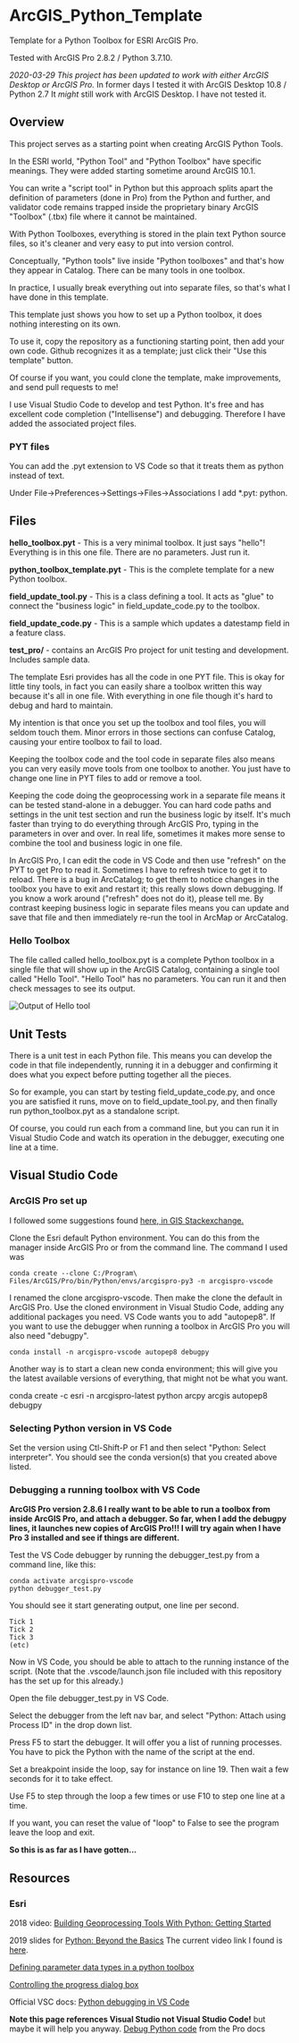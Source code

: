 # ArcGIS_Python_Template

Template for a Python Toolbox for ESRI ArcGIS Pro.

Tested with ArcGIS Pro 2.8.2 / Python 3.7.10.

*2020-03-29 This project has been updated to work with either ArcGIS Desktop or ArcGIS Pro.*
In former days I tested it with ArcGIS Desktop 10.8 / Python 2.7
It *might* still work with ArcGIS Desktop. I have not tested it.

## Overview

This project serves as a starting point when creating ArcGIS Python Tools.

In the ESRI world, "Python Tool" and "Python Toolbox" have specific
meanings.  They were added starting sometime around ArcGIS 10.1.

You can write a "script tool" in Python but this approach splits apart
the definition of parameters (done in Pro) from the Python and further,
and validator code remains trapped inside the proprietary binary ArcGIS "Toolbox" (.tbx) file where it cannot be maintained.

With Python Toolboxes, everything is stored in the plain text Python
source files, so it's cleaner and very easy to put into version
control.

Conceptually, "Python tools" live inside "Python toolboxes" and that's
how they appear in Catalog. There can be many tools in one toolbox.

In practice, I usually break everything out into separate files,
so that's what I have done in this template.

This template just shows you how to set up a Python toolbox, it does nothing interesting on its own.

To use it, copy the repository as a functioning starting point, then add your own code. Github recognizes it as a template; just click their "Use this template" button.

Of course if you want, you could clone the template, make improvements, and send pull requests to me!

I use Visual Studio Code to develop and test Python. It's free and has excellent code completion ("Intellisense") and debugging. Therefore I have added the associated project files. 

### PYT files

You can add the .pyt extension to VS Code so that it treats them as python instead of text.

Under File->Preferences->Settings->Files->Associations
I add *.pyt: python.

## Files

**hello_toolbox.pyt** - This is a very minimal toolbox. It just says "hello"! Everything is in this one file. There are no parameters. Just run it.

**python_toolbox_template.pyt** - This is the complete template for a new Python toolbox.

**field_update_tool.py** - This is a class defining a tool. It acts as "glue" to connect the "business logic" in field_update_code.py to the toolbox.

**field_update_code.py** - This is a sample which updates a datestamp field in a feature class.

**test_pro/** - contains an ArcGIS Pro project for unit testing and development.
Includes sample data.

The template Esri provides has all the code in one PYT file. This is okay for little tiny tools, in fact you can easily share a toolbox written this way because it's all in one file. With everything in one file though it's hard to debug and hard to maintain.

My intention is that once you set up the toolbox and tool files, you will seldom touch them. Minor errors in those sections can confuse Catalog, causing your entire toolbox to fail to load.

Keeping the toolbox code and the tool code in separate files also means you can very easily move tools from one toolbox to another. You just have to change one line in PYT files to add or remove a tool.

Keeping the code doing the geoprocessing work in a separate file means it can be tested stand-alone in a debugger. You can hard code paths and settings in the unit test section and run the business logic by itself. It's much faster than trying to do everything through ArcGIS Pro, typing in the parameters in over and over.
In real life, sometimes it makes more sense to combine the tool and business logic in one file.

In ArcGIS Pro, I can edit the code in VS Code and then use "refresh" on the PYT to get Pro to read it. Sometimes I have to refresh twice to get it to reload.
There is a bug in ArcCatalog; to get them to notice changes in the toolbox you have to exit and restart it; this really slows down debugging. If you know a work around ("refresh" does not do it), please tell me. By contrast keeping business logic in separate files means you can update and save that file and then immediately re-run the tool in ArcMap or ArcCatalog.

### Hello Toolbox

The file called called hello_toolbox.pyt is a complete Python toolbox in a single file that will show up in the ArcGIS Catalog, 
containing a single tool called "Hello Tool". "Hello Tool" has no parameters. You can run it and then check messages to see its output.

![Output of Hello tool](images/screenshot_hello.png)

## Unit Tests

There is a unit test in each Python file. This means you can develop the code in that file independently, running it in a debugger and confirming it does what you expect before putting together all the pieces. 

So for example, you can start by testing field_update_code.py,
and once you are satisfied it runs, move on to field_update_tool.py,
and then finally run python_toolbox.pyt as a standalone script.

Of course, you could run each from a command line, but you can run it in 
Visual Studio Code and watch its operation in the debugger, executing
one line at a time.

## Visual Studio Code

### ArcGIS Pro set up

I followed some suggestions found [here, in GIS Stackexchange.](https://gis.stackexchange.com/questions/203380/setting-up-python-arcpy-with-arcgis-pro-and-visual-studio/356487#356487)

Clone the Esri default Python environment. You can do this from the manager inside ArcGIS Pro or from the command line. The command I used was

    conda create --clone C:/Program\ Files/ArcGIS/Pro/bin/Python/envs/arcgispro-py3 -n arcgispro-vscode

I renamed the clone arcgispro-vscode. Then make the clone the default in ArcGIS Pro.
Use the cloned environment in Visual Studio Code, adding any additional packages you need.
VS Code wants you to add "autopep8". If you want to use the debugger when running a toolbox in ArcGIS Pro you will also need "debugpy".

    conda install -n arcgispro-vscode autopep8 debugpy

Another way is to start a clean new conda environment; this will give you the latest available versions of everything, that might not be what you want.

   conda create -c esri -n arcgispro-latest python arcpy arcgis autopep8 debugpy

### Selecting Python version in VS Code

Set the version using Ctl-Shift-P or F1 and then select "Python: Select interpreter".
You should see the conda version(s) that you created above listed.

### Debugging a running toolbox with VS Code

**ArcGIS Pro version 2.8.6 I really want to be able to run a toolbox from inside ArcGIS Pro, and attach a debugger. So far, when I add the debugpy lines, it launches new copies of ArcGIS Pro!!! I will try again when I have Pro 3 installed and see if things are different.**

Test the VS Code debugger by running the debugger_test.py from a command line, like this:

    conda activate arcgispro-vscode
    python debugger_test.py

You should see it start generating output, one line per second.

    Tick 1
    Tick 2
    Tick 3
    (etc)

Now in VS Code, you should be able to attach to the running instance of the script.
(Note that the .vscode/launch.json file included with this repository has the set up for this already.)

Open the file debugger_test.py in VS Code.

Select the debugger from the left nav bar, and select "Python: Attach using Process ID" in the drop down list. 

Press F5 to start the debugger. It will offer you a list of running processes. You have to pick the Python with the name of the script at the end.

Set a breakpoint inside the loop, say for instance on line 19. Then wait a few seconds for it to take effect.

Use F5 to step through the loop a few times or use F10 to step one line at a time. 

If you want, you can reset the value of "loop" to False to see the program leave the loop and exit.

**So this is as far as I have gotten...**

## Resources

### Esri

2018 video: [Building Geoprocessing Tools With Python: Getting Started](https://www.youtube.com/watch?v=iTZytnBcagQ)

2019 slides for [Python: Beyond the Basics](https://proceedings.esri.com/library/userconf/devsummit19/papers/DevSummitPS_51.pdf) The current video link I found is [here](https://www.youtube.com/watch?v=y84onLbW-_M).

[Defining parameter data types in a python toolbox](https://desktop.arcgis.com/en/arcmap/latest/analyze/creating-tools/defining-parameter-data-types-in-a-python-toolbox.htm)

[Controlling the progress dialog box](https://desktop.arcgis.com/en/arcmap/latest/analyze/creating-tools/controlling-the-progress-dialog-box.htm)

Official VSC docs: [Python debugging in VS Code](https://code.visualstudio.com/docs/python/debugging)

**Note this page references Visual Studio not Visual Studio Code!** but maybe it will help you anyway.
[Debug Python code](https://pro.arcgis.com/en/pro-app/2.8/arcpy/get-started/debugging-python-code.htm) from the Pro docs